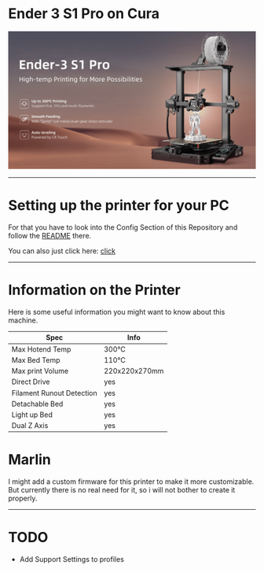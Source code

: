 # Ender 3 S1 Pro on Cura

![printer](doc_pics/ender3_s1_pro.png)  

---

# Setting up the printer for your PC

For that you have to look into the Config Section of this Repository and follow the [README](https://github.com/SenpaiSimon/Ender3-S1-Pro/tree/main/Cura%20Config) there.  
  
You can also just click here: [click](https://github.com/SenpaiSimon/Ender3-S1-Pro/tree/main/Cura%20Config)

---

# Information on the Printer

Here is some useful information you might want to know about this machine.

| Spec | Info | 
| --- | --- | 
| Max Hotend Temp | 300°C |
| Max Bed Temp | 110°C |
| Max print Volume | 220x220x270mm | 
| Direct Drive | yes |
| Filament Runout Detection | yes |
| Detachable Bed | yes | 
| Light up Bed | yes |
| Dual Z Axis | yes | 

# Marlin 

I might add a custom firmware for this printer to make it more customizable. But currently there is no real need for it, so i will not bother to create it properly.

---

# TODO

- Add Support Settings to profiles